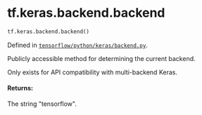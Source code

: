 <div itemscope itemtype="http://developers.google.com/ReferenceObject">
<meta itemprop="name" content="tf.keras.backend.backend" />
<meta itemprop="path" content="Stable" />
</div>

# tf.keras.backend.backend

``` python
tf.keras.backend.backend()
```



Defined in [`tensorflow/python/keras/backend.py`](https://www.tensorflow.org/code/tensorflow/python/keras/backend.py).

Publicly accessible method for determining the current backend.

Only exists for API compatibility with multi-backend Keras.

#### Returns:

The string "tensorflow".